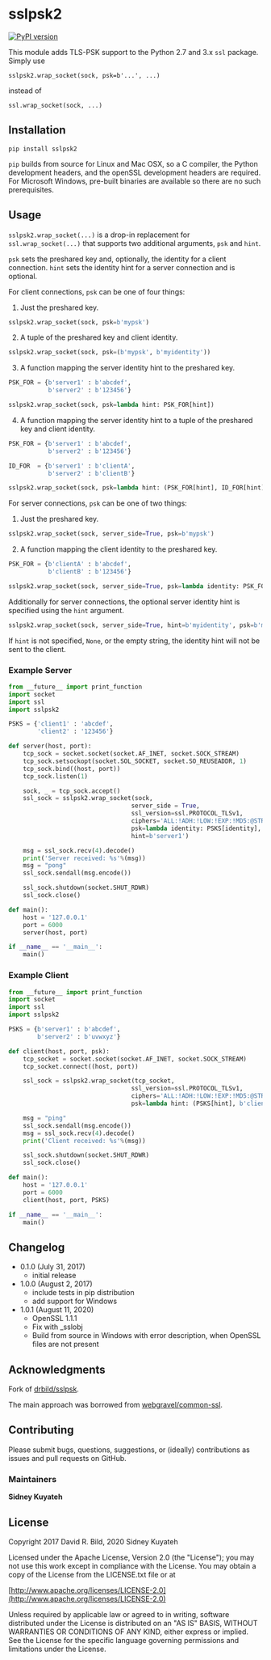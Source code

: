 # sslpsk2

[![PyPI version](https://badge.fury.io/py/sslpsk2.svg)](https://badge.fury.io/py/sslpsk2)

This module adds TLS-PSK support to the Python 2.7 and 3.x `ssl`
package. Simply use

    sslpsk2.wrap_socket(sock, psk=b'...', ...)

instead of

    ssl.wrap_socket(sock, ...)

## Installation

```pip install sslpsk2```

`pip` builds from source for Linux and Mac OSX, so a C compiler, the Python
development headers, and the openSSL development headers are required.  For
Microsoft Windows, pre-built binaries are available so there are no such
prerequisites.

## Usage

`sslpsk2.wrap_socket(...)` is a drop-in replacement for `ssl.wrap_socket(...)` that
supports two additional arguments, `psk` and `hint`.

`psk` sets the preshared key and, optionally, the identity for a client
connection. `hint` sets the identity hint for a server connection and is
optional.

For client connections, `psk` can be one of four things:

1. Just the preshared key.

```python
sslpsk2.wrap_socket(sock, psk=b'mypsk')
```

2. A tuple of the preshared key and client identity.

```python
sslpsk2.wrap_socket(sock, psk=(b'mypsk', b'myidentity'))
```

3. A function mapping the server identity hint to the preshared key.

```python
PSK_FOR = {b'server1' : b'abcdef',
           b'server2' : b'123456'}

sslpsk2.wrap_socket(sock, psk=lambda hint: PSK_FOR[hint])
```

4. A function mapping the server identity hint to a tuple of the preshared key
and client identity.

```python
PSK_FOR = {b'server1' : b'abcdef',
           b'server2' : b'123456'}

ID_FOR  = {b'server1' : b'clientA',
           b'server2' : b'clientB'}

sslpsk2.wrap_socket(sock, psk=lambda hint: (PSK_FOR[hint], ID_FOR[hint]))
```

For server connections, `psk` can be one of two things:

1. Just the preshared key.

```python
sslpsk2.wrap_socket(sock, server_side=True, psk=b'mypsk')
```

2. A function mapping the client identity to the preshared key.

```python
PSK_FOR = {b'clientA' : b'abcdef',
           b'clientB' : b'123456'}

sslpsk2.wrap_socket(sock, server_side=True, psk=lambda identity: PSK_FOR[identity])
```

Additionally for server connections, the optional server identity hint is
specified using the  `hint` argument.

```python
sslpsk2.wrap_socket(sock, server_side=True, hint=b'myidentity', psk=b'mypsk')
```

If `hint` is not specified, `None`, or the empty string, the identity hint
will not be sent to the client.

### Example Server

```python
from __future__ import print_function
import socket
import ssl
import sslpsk2

PSKS = {'client1' : 'abcdef',
        'client2' : '123456'}

def server(host, port):
    tcp_sock = socket.socket(socket.AF_INET, socket.SOCK_STREAM)
    tcp_sock.setsockopt(socket.SOL_SOCKET, socket.SO_REUSEADDR, 1)
    tcp_sock.bind((host, port))
    tcp_sock.listen(1)

    sock, _ = tcp_sock.accept()
    ssl_sock = sslpsk2.wrap_socket(sock,
                                  server_side = True,
                                  ssl_version=ssl.PROTOCOL_TLSv1,
                                  ciphers='ALL:!ADH:!LOW:!EXP:!MD5:@STRENGTH',
                                  psk=lambda identity: PSKS[identity],
                                  hint=b'server1')

    msg = ssl_sock.recv(4).decode()
    print('Server received: %s'%(msg))
    msg = "pong"
    ssl_sock.sendall(msg.encode())

    ssl_sock.shutdown(socket.SHUT_RDWR)
    ssl_sock.close()

def main():
    host = '127.0.0.1'
    port = 6000
    server(host, port)

if __name__ == '__main__':
    main()
```

### Example Client

```python
from __future__ import print_function
import socket
import ssl
import sslpsk2

PSKS = {b'server1' : b'abcdef',
        b'server2' : b'uvwxyz'}

def client(host, port, psk):
    tcp_socket = socket.socket(socket.AF_INET, socket.SOCK_STREAM)
    tcp_socket.connect((host, port))

    ssl_sock = sslpsk2.wrap_socket(tcp_socket,
                                  ssl_version=ssl.PROTOCOL_TLSv1,
                                  ciphers='ALL:!ADH:!LOW:!EXP:!MD5:@STRENGTH',
                                  psk=lambda hint: (PSKS[hint], b'client1'))

    msg = "ping"
    ssl_sock.sendall(msg.encode())
    msg = ssl_sock.recv(4).decode()
    print('Client received: %s'%(msg))

    ssl_sock.shutdown(socket.SHUT_RDWR)
    ssl_sock.close()

def main():
    host = '127.0.0.1'
    port = 6000
    client(host, port, PSKS)

if __name__ == '__main__':
    main()
```

## Changelog

+ 0.1.0 (July 31, 2017)
  + initial release
+ 1.0.0 (August 2, 2017)
  + include tests in pip distribution
  + add support for Windows
+ 1.0.1 (August 11, 2020)
  + OpenSSL 1.1.1
  + Fix with _sslobj
  + Build from source in Windows with error description, when OpenSSL files are not present

## Acknowledgments

Fork of [drbild/sslpsk](https://github.com/drbild/sslpsk).

The main approach was borrowed from
[webgravel/common-ssl](https://github.com/webgravel/common-ssl).

## Contributing

Please submit bugs, questions, suggestions, or (ideally) contributions as
issues and pull requests on GitHub.

### Maintainers
**Sidney Kuyateh**

## License
Copyright 2017 David R. Bild, 2020 Sidney Kuyateh

Licensed under the Apache License, Version 2.0 (the "License"); you may not
use this work except in compliance with the License. You may obtain a copy of
the License from the LICENSE.txt file or at

[http://www.apache.org/licenses/LICENSE-2.0](http://www.apache.org/licenses/LICENSE-2.0)

Unless required by applicable law or agreed to in writing, software
distributed under the License is distributed on an "AS IS" BASIS, WITHOUT
WARRANTIES OR CONDITIONS OF ANY KIND, either express or implied. See the
License for the specific language governing permissions and limitations under
the License.
